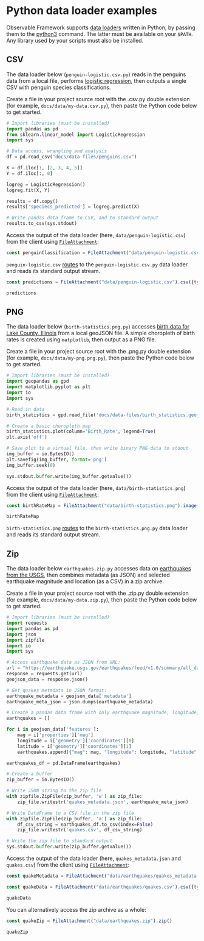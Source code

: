 # Python data loader examples

Observable Framework supports [data loaders](../loaders) written in Python, by passing them to the [python3](https://www.python.org/) command. The latter must be available on your `$PATH`. Any library used by your scripts must also be installed.

## CSV

The data loader below (`penguin-logistic.csv.py`) reads in the penguins data from a local file, performs [logistic regression](https://en.wikipedia.org/wiki/Logistic_regression), then outputs a single CSV with penguin species classifications.

Create a file in your project source root with the .csv.py double extension (for example, `docs/data/my-data.csv.py`), then paste the Python code below to get started.

<!-- TODO update with setup information, see: https://github.com/observablehq/framework/tree/main/examples/penguin-classification#reuse-this-example>-->

```python
# Import libraries (must be installed)
import pandas as pd
from sklearn.linear_model import LogisticRegression
import sys

# Data access, wrangling and analysis
df = pd.read_csv("docs/data-files/penguins.csv")

X = df.iloc[:, [2, 3, 4, 5]]
Y = df.iloc[:, 0]

logreg = LogisticRegression()
logreg.fit(X, Y)

results = df.copy()
results['speciecs_predicted'] = logreg.predict(X)

# Write pandas data frame to CSV, and to standard output
results.to_csv(sys.stdout)
```

Access the output of the data loader (here, `data/penguin-logistic.csv`) from the client using [`FileAttachment`](../javascript/files):

```js echo
const penguinClassification = FileAttachment("data/penguin-logistic.csv").csv({typed: true});
```

`penguin-logistic.csv` [routes](../loaders#routing) to the `penguin-logistic.csv.py` data loader and reads its standard output stream.

<!-- For local testing of penguin-logistic.csv.py only -->

```js echo run
const predictions = FileAttachment("data/penguin-logistic.csv").csv({typed: true});
```

```js echo run
predictions
```

<!-- End local testing of penguin-logistic.csv.py -->

## PNG

The data loader below (`birth-statistics.png.py`) accesses [birth data for Lake County, Illinois](https://data-lakecountyil.opendata.arcgis.com/datasets/lakecountyil::birth-statistics/explore) from a local geoJSON file. A simple choropleth of birth rates is created using `matplotlib`, then output as a PNG file.

Create a file in your project source root with the .png.py double extension (for example, `docs/data/my-png.png.py`), then paste the Python code below to get started.

```python
# Import libraries (must be installed)
import geopandas as gpd
import matplotlib.pyplot as plt
import io
import sys

# Read in data
birth_statistics = gpd.read_file('docs/data-files/birth_statistics.geojson')

# Create a basic choropleth map
birth_statistics.plot(column='Birth_Rate', legend=True)
plt.axis('off')

# Save plot to a virtual file, then write binary PNG data to stdout
img_buffer = io.BytesIO()
plt.savefig(img_buffer, format='png')
img_buffer.seek(0)

sys.stdout.buffer.write(img_buffer.getvalue())
```

Access the output of the data loader (here, `data/birth-statistics.png`) from the client using [`FileAttachment`](../javascript/files):

```js echo
const birthRateMap = FileAttachment("data/birth-statistics.png").image();
```

```js echo
birthRateMap
```

`birth-statistics.png` [routes](../loaders#routing) to the `birth-statistics.png.py` data loader and reads its standard output stream.

## Zip

The data loader below `earthquakes.zip.py` accesses data on [earthquakes from the USGS](https://www.usgs.gov/programs/earthquake-hazards/earthquakes), then combines metadata (as JSON) and selected earthquake magnitude and location (as a CSV) in a zip archive.

Create a file in your project source root with the .zip.py double extension (for example, `docs/data/my-data.zip.py`), then paste the Python code below to get started.

```python
# Import libraries (must be installed)
import requests
import pandas as pd
import json
import zipfile
import io
import sys

# Access earthquake data as JSON from URL:
url = "https://earthquake.usgs.gov/earthquakes/feed/v1.0/summary/all_day.geojson"
response = requests.get(url)
geojson_data = response.json()

# Get quakes metadata in JSON format:
earthquake_metadata = geojson_data['metadata']
earthquake_meta_json = json.dumps(earthquake_metadata)

# Create a pandas data frame with only earthquake magnitude, longitude, and latitude:
earthquakes = []

for i in geojson_data['features']:
    mag = i['properties']['mag']
    longitude = i['geometry']['coordinates'][0]
    latitude = i['geometry']['coordinates'][1]
    earthquakes.append({"mag": mag, "longitude": longitude, "latitude": latitude})

earthquakes_df = pd.DataFrame(earthquakes)

# Create a buffer
zip_buffer = io.BytesIO()

# Write JSON string to the zip file
with zipfile.ZipFile(zip_buffer, 'w') as zip_file:
    zip_file.writestr('quakes_metadata.json', earthquake_meta_json)

# Write DataFrame to a CSV file in the zip file
with zipfile.ZipFile(zip_buffer, 'a') as zip_file:
    df_csv_string = earthquakes_df.to_csv(index=False)
    zip_file.writestr('quakes.csv', df_csv_string)

# Write the zip file to standard output
sys.stdout.buffer.write(zip_buffer.getvalue())
```

Access the output of the data loader (here, `quakes_metadata.json` and `quakes.csv`) from the client using [`FileAttachment`](../javascript/files):

```js echo
const quakeMetadata = FileAttachment("data/earthquakes/quakes_metadata.json").json()
```

```js echo
const quakeData = FileAttachment("data/earthquakes/quakes.csv").csv({typed: true})
```

```js echo
quakeData
```

You can alternatively access the zip archive as a whole:

```js echo
const quakeZip = FileAttachment("data/earthquakes.zip").zip()
```

```js echo
quakeZip
```
